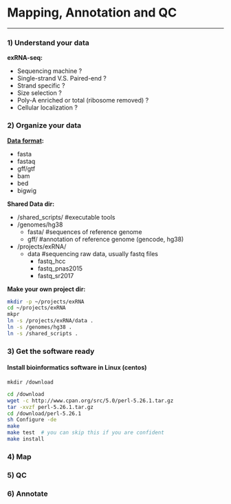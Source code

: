 # **Mapping, Annotation **and** QC**

---

### 1\) Understand your data

**exRNA-seq:**

* Sequencing machine ?
* Single-strand V.S. Paired-end ?
* Strand specific ?
* Size selection ?
* Poly-A enriched or total \(ribosome removed\) ?
* Cellular localization ?

### 2\) Organize your data

[**Data format**](https://genome.ucsc.edu/FAQ/FAQformat.html)**:**

* fasta
* fastaq
* gff/gtf
* bam
* bed
* bigwig

**Shared Data dir:**

* /shared\_scripts/ \#executable tools
* /genomes/hg38
  * fasta/ \#sequences of reference genome 
  * gff/   \#annotation of reference genome (gencode, hg38)
* /projects/exRNA/
  * data \#sequencing raw data, usually fastq files
    * fastq_hcc
    * fastq_pnas2015
    * fastq_sr2017


**Make your own project dir:**

```bash
mkdir -p ~/projects/exRNA
cd ~/projects/exRNA
mkpr
ln -s /projects/exRNA/data .
ln -s /genomes/hg38 .
ln -s /shared_scripts .
```

### 3\) Get the software ready

#### Install bioinformatics software in Linux \(centos\)

```
mkdir /download
```

```bash
cd /download
wget -c http://www.cpan.org/src/5.0/perl-5.26.1.tar.gz
tar -xvzf perl-5.26.1.tar.gz
cd /download/perl-5.26.1
sh Configure -de
make
make test  # you can skip this if you are confident
make install
```

### 4\) Map

### 5\) QC

### 

### 6\) Annotate



